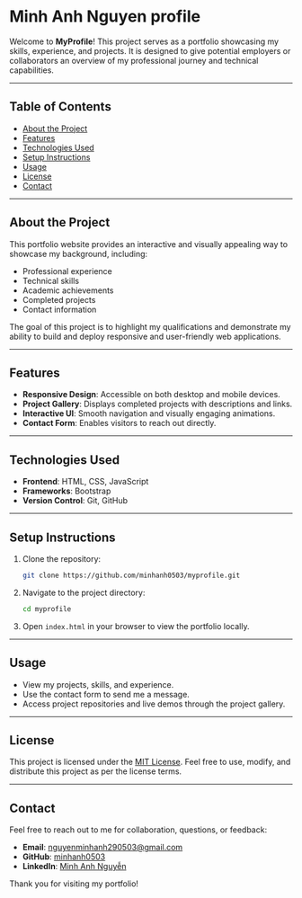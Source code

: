 # Minh Anh Nguyen profile

Welcome to **MyProfile**! This project serves as a portfolio showcasing my skills, experience, and projects. It is designed to give potential employers or collaborators an overview of my professional journey and technical capabilities.

---

## Table of Contents
- [About the Project](#about-the-project)
- [Features](#features)
- [Technologies Used](#technologies-used)
- [Setup Instructions](#setup-instructions)
- [Usage](#usage)
- [License](#license)
- [Contact](#contact)

---

## About the Project

This portfolio website provides an interactive and visually appealing way to showcase my background, including:
- Professional experience
- Technical skills
- Academic achievements
- Completed projects
- Contact information

The goal of this project is to highlight my qualifications and demonstrate my ability to build and deploy responsive and user-friendly web applications.

---

## Features

- **Responsive Design**: Accessible on both desktop and mobile devices.
- **Project Gallery**: Displays completed projects with descriptions and links.
- **Interactive UI**: Smooth navigation and visually engaging animations.
- **Contact Form**: Enables visitors to reach out directly.

---

## Technologies Used

- **Frontend**: HTML, CSS, JavaScript
- **Frameworks**: Bootstrap
- **Version Control**: Git, GitHub

---

## Setup Instructions

1. Clone the repository:
   ```bash
   git clone https://github.com/minhanh0503/myprofile.git
   ```

2. Navigate to the project directory:
   ```bash
   cd myprofile
   ```

3. Open `index.html` in your browser to view the portfolio locally.

---

## Usage

- View my projects, skills, and experience.
- Use the contact form to send me a message.
- Access project repositories and live demos through the project gallery.

---

## License

This project is licensed under the [MIT License](https://opensource.org/licenses/MIT). Feel free to use, modify, and distribute this project as per the license terms.

---

## Contact

Feel free to reach out to me for collaboration, questions, or feedback:

- **Email**: [nguyenminhanh290503@gmail.com](mailto:nguyenminhanh290503@gmail.com)
- **GitHub**: [minhanh0503](https://github.com/minhanh0503)
- **LinkedIn**: [Minh Anh Nguyễn](https://www.linkedin.com/in/minh-anh-nguy%E1%BB%85n-82968021a/)

Thank you for visiting my portfolio!

